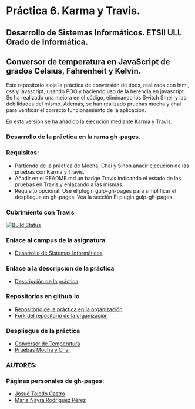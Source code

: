 
# Práctica 6. Karma y Travis.

## Desarrollo de Sistemas Informáticos. ETSII ULL Grado de Informática.

## Conversor de temperatura en JavaScript de grados Celsius, Fahrenheit y Kelvin.

Este repositorio aloja la práctica de conversión de tipos, realizada con html, css y javascript, usando POO y haciendo uso de la herencia en javascript. 
Se ha realizado una mejora en el código, eliminando los Switch Smell y las debilidades del mismo.
Además, se han realizado pruebas mocha y chai para verificar el correcto funcionamiento de la aplicación.

En esta versión se ha añadido la ejecución mediante Karma y Travis.

### Desarrollo de la práctica en la rama gh-pages.

### Requisitos: 

* Partiendo de la práctica de Mocha, Chai y Sinon añadir ejecución de las pruebas con Karma y Travis.
* Añadir en el README.md un badge Travis indicando el estado de las pruebas en Travis y enlazando a las mismas.
* Requisito opcional: Use el plugin gulp-gh-pages para simplificar el despliegue en gh-pages. Vea la sección El plugin gulp-gh-pages

### Cubrimiento con Travis
[![Build Status](https://travis-ci.org/ULL-ESIT-GRADOII-DSI/karma-y-travis-josue-nayra-dsi15-16-1.svg?branch=gh-pages)](https://travis-ci.org/ULL-ESIT-GRADOII-DSI/karma-y-travis-josue-nayra-dsi15-16-1)

### Enlace al campus de la asignatura
* [Desarrollo de Sistemas Informáticos](https://campusvirtual.ull.es/my/)

### Enlace a la descripción de la práctica
* [Descripción de la práctica](https://campusvirtual.ull.es/1516/mod/page/view.php?id=185189)

### Repositorios en github.io

* [Repositorio de la práctica en la organización](https://github.com/ULL-ESIT-GRADOII-DSI/karma-y-travis-josue-nayra-dsi15-16-1)
* [Fork del repositorio de la organización](https://github.com/alu0100406122/karma-y-travis-josue-nayra-dsi15-16-1)

### Despliegue de la práctica

* [Conversor de Temperatura](https://ULL-ESIT-GRADOII-DSI.github.io/mocha-y-chai-josue-nayra-dsi15-16-1/)
* [Pruebas Mocha y Chai](https://ULL-ESIT-GRADOII-DSI.github.io/mocha-y-chai-josue-nayra-dsi15-16-1/vendor/index.html)


### AUTORES: 
### Páginas personales de gh-pages:

* [Josué Toledo Castro](http://josuetc94.github.io/)
* [María Nayra Rodríguez Pérez](http://alu0100406122.github.io/)
